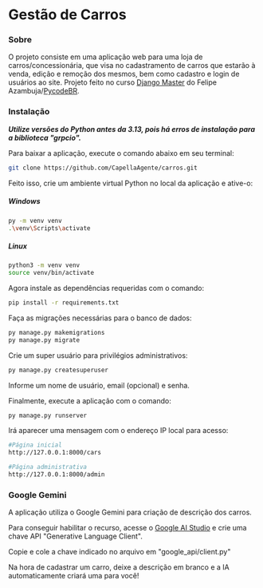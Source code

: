 # Gestão de Carros

### Sobre
O projeto consiste em uma aplicação web para uma loja de carros/concessionária, que visa no cadastramento de carros que estarão à venda, edição e remoção dos mesmos, bem como cadastro e login de usuários ao site.
Projeto feito no curso [Django Master](https://pycodebr.com.br/) do Felipe Azambuja/[PycodeBR](https://github.com/pycodebr).

### Instalação

***Utilize versões do Python antes da 3.13, pois há erros de instalação para a biblioteca "grpcio".***

Para baixar a aplicação, execute o comando abaixo em seu terminal:

```bash
git clone https://github.com/CapellaAgente/carros.git
```

Feito isso, crie um ambiente virtual Python no local da aplicação e ative-o:

##### Windows
```bash
py -m venv venv
.\venv\Scripts\activate
```
##### Linux
```bash
python3 -m venv venv
source venv/bin/activate
```
Agora instale as dependências requeridas com o comando:

```bash
pip install -r requirements.txt
```
Faça as migrações necessárias para o banco de dados:

```bash
py manage.py makemigrations
py manage.py migrate
```

Crie um super usuário para privilégios administrativos:

```bash
py manage.py createsuperuser
```
Informe um nome de usuário, email (opcional) e senha.

Finalmente, execute a aplicação com o comando:

```bash
py manage.py runserver
```

Irá aparecer uma mensagem com o endereço IP local para acesso:

```bash
#Página inicial
http://127.0.0.1:8000/cars

#Página administrativa
http://127.0.0.1:8000/admin
```

### Google Gemini

A aplicação utiliza o Google Gemini para criação de descrição dos carros.

Para conseguir habilitar o recurso, acesse o [Google AI Studio](https://aistudio.google.com/app/apikey?hl=pt-br) e crie uma chave API "Generative Language Client".

Copie e cole a chave indicado no arquivo em "google_api/client.py"

Na hora de cadastrar um carro, deixe a descrição em branco e a IA automaticamente criará uma para você!
